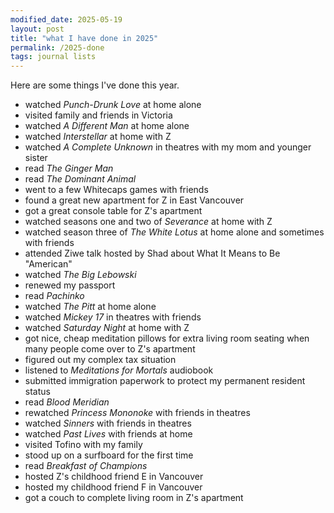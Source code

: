 ```yaml
---
modified_date: 2025-05-19
layout: post
title: "what I have done in 2025"
permalink: /2025-done
tags: journal lists
---
```


Here are some things I've done this year.
<!--more-->

- watched _Punch-Drunk Love_ at home alone
- visited family and friends in Victoria
- watched _A Different Man_ at home alone
- watched _Interstellar_ at home with Z
- watched _A Complete Unknown_ in theatres with my mom and younger sister
- read _The Ginger Man_
- read _The Dominant Animal_
- went to a few Whitecaps games with friends
- found a great new apartment for Z in East Vancouver
- got a great console table for Z's apartment
- watched seasons one and two of _Severance_ at home with Z
- watched season three of _The White Lotus_ at home alone and sometimes with friends
- attended Ziwe talk hosted by Shad about What It Means to Be "American"
- watched _The Big Lebowski_
- renewed my passport
- read _Pachinko_
- watched _The Pitt_ at home alone
- watched _Mickey 17_ in theatres with friends
- watched _Saturday Night_ at home with Z
- got nice, cheap meditation pillows for extra living room seating when many people come over to Z's apartment
- figured out my complex tax situation
- listened to _Meditations for Mortals_ audiobook
- submitted immigration paperwork to protect my permanent resident status
- read _Blood Meridian_
- rewatched _Princess Mononoke_ with friends in theatres
- watched _Sinners_ with friends in theatres
- watched _Past Lives_ with friends at home
- visited Tofino with my family
- stood up on a surfboard for the first time
- read _Breakfast of Champions_
- hosted Z's childhood friend E in Vancouver
- hosted my childhood friend F in Vancouver
- got a couch to complete living room in Z's apartment
